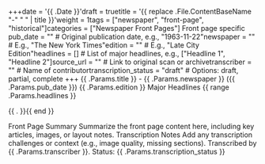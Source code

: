 +++date = '{{ .Date }}'draft = truetitle = '{{ replace .File.ContentBaseName "-" " " | title }}'weight = 1tags = ["newspaper", "front-page", "historical"]categories = ["Newspaper Front Pages"]
Front page specific
pub_date = ""    # Original publication date, e.g., "1963-11-22"newspaper = ""   # E.g., "The New York Times"edition = ""     # E.g., "Late City Edition"headlines = []   # List of major headlines, e.g., ["Headline 1", "Headline 2"]source_url = ""  # Link to original scan or archivetranscriber = "" # Name of contributortranscription_status = "draft"  # Options: draft, partial, complete
+++
{{ .Params.title }} - {{ .Params.newspaper }} ({{ .Params.pub_date }})
{{ .Params.edition }}
Major Headlines
{{ range .Params.headlines }}

{{ . }}{{ end }}

Front Page Summary
Summarize the front page content here, including key articles, images, or layout notes.
Transcription Notes
Add any transcription challenges or context (e.g., image quality, missing sections).
Transcribed by {{ .Params.transcriber }}. Status: {{ .Params.transcription_status }}
